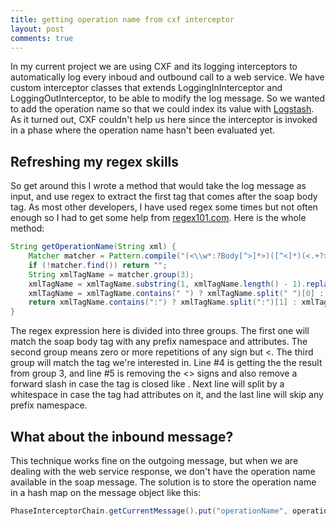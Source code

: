 ```yaml
---
title: getting operation name from cxf interceptor
layout: post
comments: true
---
```

In my current project we are using CXF and its logging interceptors to automatically log every inboud and outbound call to a web service. We have custom interceptor classes that extends LoggingInInterceptor and LoggingOutInterceptor, to be able to modify the log message. So we wanted to add the operation name so that we could index its value with [Logstash](https://www.elastic.co/products/logstash). As it turned out, CXF couldn't help us here since the interceptor is invoked in a phase where the operation name hasn't been evaluated yet.

## Refreshing my regex skills
So get around this I wrote a method that would take the log message as input, and use regex to extract the first tag that comes after the soap body tag. As most other developers, I have used regex some times but not often enough so I had to get some help from [regex101.com](https://regex101.com/). Here is the whole method:
```java
String getOperationName(String xml) {
    Matcher matcher = Pattern.compile("(<\\w*:?Body[^>]*>)([^<]*)(<.+?>)").matcher(xml);
    if (!matcher.find()) return "";
    String xmlTagName = matcher.group(3);
    xmlTagName = xmlTagName.substring(1, xmlTagName.length() - 1).replace("/", "").trim();
    xmlTagName = xmlTagName.contains(" ") ? xmlTagName.split(" ")[0] : xmlTagName;
    return xmlTagName.contains(":") ? xmlTagName.split(":")[1] : xmlTagName;
}
```

The regex expression here is divided into three groups. The first one will match the soap body tag with any prefix namespace and attributes. The second group means zero or more repetitions of any sign but <. The third group will match the tag we're interested in. Line #4 is getting the the result from group 3, and line #5 is removing the <> signs and also remove a forward slash in case the tag is closed like <someTag/>. Next line will split by a whitespace in case the tag had attributes on it, and the last line will skip any prefix namespace.

## What about the inbound message?
This technique works fine on the outgoing message, but when we are dealing with the web service response, we don't have the operation name available in the soap message. The solution is to store the operation name in a hash map on the message object like this:
```java
PhaseInterceptorChain.getCurrentMessage().put("operationName", operationName);
```
